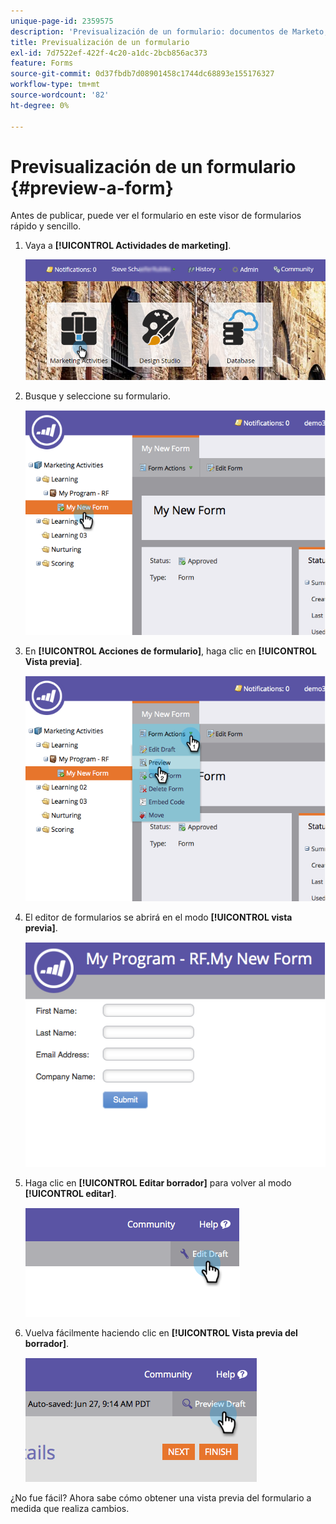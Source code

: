 ```yaml
---
unique-page-id: 2359575
description: 'Previsualización de un formulario: documentos de Marketo, documentación del producto'
title: Previsualización de un formulario
exl-id: 7d7522ef-422f-4c20-a1dc-2bcb856ac373
feature: Forms
source-git-commit: 0d37fbdb7d08901458c1744dc68893e155176327
workflow-type: tm+mt
source-wordcount: '82'
ht-degree: 0%

---
```


# Previsualización de un formulario {#preview-a-form}

Antes de publicar, puede ver el formulario en este visor de formularios rápido y sencillo.

1. Vaya a **[!UICONTROL Actividades de marketing]**.

   ![](assets/login-marketing-activities-6.png)

1. Busque y seleccione su formulario.

   ![](assets/image2014-9-15-17-3a45-3a51.png)

1. En **[!UICONTROL Acciones de formulario]**, haga clic en **[!UICONTROL Vista previa]**.

   ![](assets/image2014-9-15-17-3a46-3a9.png)

1. El editor de formularios se abrirá en el modo **[!UICONTROL vista previa]**.

   ![](assets/image2014-9-15-17-3a46-3a17.png)

1. Haga clic en **[!UICONTROL Editar borrador]** para volver al modo **[!UICONTROL editar]**.

   ![](assets/image2014-9-15-17-3a46-3a37.png)

1. Vuelva fácilmente haciendo clic en **[!UICONTROL Vista previa del borrador]**.

   ![](assets/image2014-9-15-17-3a46-3a45.png)

¿No fue fácil? Ahora sabe cómo obtener una vista previa del formulario a medida que realiza cambios.
